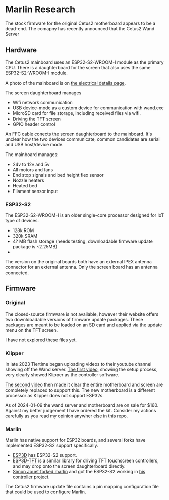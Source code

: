 # Marlin Research

The stock firmware for the original Cetus2 motherboard appears to be a dead-end. The comapny has recently announced that the Cetus2 Wand Server

## Hardware

The Cetus2 mainboard uses an ESP32-S2-WROOM-I module as the primary CPU. There is a daughterboard for the screen that also uses the same ESP32-S2-WROOM-I module.

A photo of the mainboard is on [the electrical details page](../electrical.md).

The screen daughterboard manages

* Wifi network communication
* USB device-mode as a custom device for communication with wand.exe
* MicroSD card for file storage, including received files via wifi.
* Driving the TFT screen
* GPIO header control

An FFC cable conects the screen daughterboard to the mainboard. It's unclear how the two devices communicate, common candidates are serial and USB host/device mode.

The mainboard manages:

* 24v to 12v and 5v
* All motors and fans
* End stop signals and bed height flex sensor
* Nozzle heaters
* Heated bed
* Filament sensor input

### ESP32-S2 

The ESP32-S2-WROOM-I is an older single-core processor designed for IoT type of devices.

* 128k ROM
* 320k SRAM
* 4? MB flash storage (needs testing, downloadable firmware update package is ~2.25MB)
* 


The version on the original boards both have an external IPEX antenna connector for an external antenna. Only the screen board has an antenna connected.



## Firmware

### Original

The closed-source firmware is not available, however their website offers two downldoadable versions of firmware update packages. These packages are meant to be loaded on an SD card and applied via the update menu on the TFT screen.

I have not explored these files yet.

### Klipper

In late 2023 Tiertime began uploading videos to their youtube channel showing off the Wand server. [The first video](https://www.youtube.com/watch?v=XjaxJGwmU80), showing the setup process, very clearly showed Klipper as the controller software.

[The second video](https://www.youtube.com/watch?v=tZTroe6rOa0) then made it clear the entire motherboard and screen are completely replaced to support this. The new motherboard is a different processor as Klipper does not support ESP32s.

As of 2024-01-09 the wand server and motherboard are on sale for $160. Against my better judgement I have ordered the kit. Consider my actions carefully as you read my opinion anywher else in this repo.

### Marlin

Marlin has native support for ESP32 boards, and several forks have implemented ESP32-S2 support specifically.

* [ESP3D](https://esp3d.io/esp3d/index.html) has ESP32-S2 support.
* [ESP3D-TFT](https://esp3d.io/esp3d-tft/index.html) is a similar library for driving TFT touchscreen controllers, and may drop onto the screen daughterboard directly.
* [Simon Jouet forked marlin](https://github.com/simon-jouet/Marlin) and got the ESP32-S2 working in [his controller project](https://github.com/simon-jouet/ESP32Controller).

The Cetus2 firmware update file contains a pin mapping configuration file that could be used to configure Marlin.
